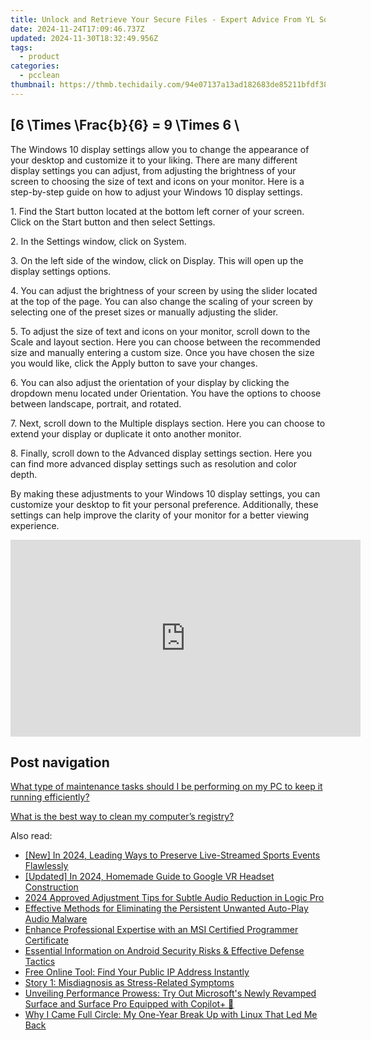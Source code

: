 ```yaml
---
title: Unlock and Retrieve Your Secure Files - Expert Advice From YL Software Experts
date: 2024-11-24T17:09:46.737Z
updated: 2024-11-30T18:32:49.956Z
tags:
  - product
categories:
  - pcclean
thumbnail: https://thmb.techidaily.com/94e07137a13ad182683de85211bfdf3891ed8a3953138abcae7ed2effebf679e.jpg
---
```


## \[6 \Times \Frac{b}{6} = 9 \Times 6 \

The Windows 10 display settings allow you to change the appearance of your desktop and customize it to your liking. There are many different display settings you can adjust, from adjusting the brightness of your screen to choosing the size of text and icons on your monitor. Here is a step-by-step guide on how to adjust your Windows 10 display settings. 

1\. Find the Start button located at the bottom left corner of your screen. Click on the Start button and then select Settings.

2\. In the Settings window, click on System.

3\. On the left side of the window, click on Display. This will open up the display settings options. 

4\. You can adjust the brightness of your screen by using the slider located at the top of the page. You can also change the scaling of your screen by selecting one of the preset sizes or manually adjusting the slider.

5\. To adjust the size of text and icons on your monitor, scroll down to the Scale and layout section. Here you can choose between the recommended size and manually entering a custom size. Once you have chosen the size you would like, click the Apply button to save your changes.

6\. You can also adjust the orientation of your display by clicking the dropdown menu located under Orientation. You have the options to choose between landscape, portrait, and rotated.

7\. Next, scroll down to the Multiple displays section. Here you can choose to extend your display or duplicate it onto another monitor.

8\. Finally, scroll down to the Advanced display settings section. Here you can find more advanced display settings such as resolution and color depth. 

By making these adjustments to your Windows 10 display settings, you can customize your desktop to fit your personal preference. Additionally, these settings can help improve the clarity of your monitor for a better viewing experience.

<!-- affiliate ads begin -->
<iframe width="560" height="315" src="https://www.youtube.com/embed/yr0yS_Ywrjs?si=QxzYiX1KmUaExmlo" title="YouTube video player" frameborder="0" allow="accelerometer; autoplay; clipboard-write; encrypted-media; gyroscope; picture-in-picture; web-share" referrerpolicy="strict-origin-when-cross-origin" allowfullscreen></iframe>
<!-- affiliate ads end -->

## Post navigation

[What type of maintenance tasks should I be performing on my PC to keep it running efficiently?](https://tools.techidaily.com/pcclean/products/)

[What is the best way to clean my computer’s registry?](https://tools.techidaily.com/pcclean/products/)

<ins class="adsbygoogle"
     style="display:block"
     data-ad-format="autorelaxed"
     data-ad-client="ca-pub-7571918770474297"
     data-ad-slot="1223367746"></ins>

<ins class="adsbygoogle"
     style="display:block"
     data-ad-client="ca-pub-7571918770474297"
     data-ad-slot="8358498916"
     data-ad-format="auto"
     data-full-width-responsive="true"></ins>

<span class="atpl-alsoreadstyle">Also read:</span>
<div><ul>
<li><a href="https://visual-screen-recording.techidaily.com/new-in-2024-leading-ways-to-preserve-live-streamed-sports-events-flawlessly/"><u>[New] In 2024, Leading Ways to Preserve Live-Streamed Sports Events Flawlessly</u></a></li>
<li><a href="https://fox-links.techidaily.com/updated-in-2024-homemade-guide-to-google-vr-headset-construction/"><u>[Updated] In 2024, Homemade Guide to Google VR Headset Construction</u></a></li>
<li><a href="https://fox-hovers.techidaily.com/2024-approved-adjustment-tips-for-subtle-audio-reduction-in-logic-pro/"><u>2024 Approved Adjustment Tips for Subtle Audio Reduction in Logic Pro</u></a></li>
<li><a href="https://win-cloud.techidaily.com/effective-methods-for-eliminating-the-persistent-unwanted-auto-play-audio-malware/"><u>Effective Methods for Eliminating the Persistent Unwanted Auto-Play Audio Malware</u></a></li>
<li><a href="https://win-cloud.techidaily.com/enhance-professional-expertise-with-an-msi-certified-programmer-certificate/"><u>Enhance Professional Expertise with an MSI Certified Programmer Certificate</u></a></li>
<li><a href="https://win-cloud.techidaily.com/essential-information-on-android-security-risks-and-effective-defense-tactics/"><u>Essential Information on Android Security Risks & Effective Defense Tactics</u></a></li>
<li><a href="https://tech-hub.techidaily.com/free-online-tool-find-your-public-ip-address-instantly/"><u>Free Online Tool: Find Your Public IP Address Instantly</u></a></li>
<li><a href="https://win-cloud.techidaily.com/story-1-misdiagnosis-as-stress-related-symptoms/"><u>Story 1: Misdiagnosis as Stress-Related Symptoms</u></a></li>
<li><a href="https://hardware-tips.techidaily.com/unveiling-performance-prowess-try-out-microsofts-newly-revamped-surface-and-surface-pro-equipped-with-copilotplus/"><u>Unveiling Performance Prowess: Try Out Microsoft's Newly Revamped Surface and Surface Pro Equipped with Copilot+ 🚀</u></a></li>
<li><a href="https://some-approaches.techidaily.com/why-i-came-full-circle-my-one-year-break-up-with-linux-that-led-me-back/"><u>Why I Came Full Circle: My One-Year Break Up with Linux That Led Me Back</u></a></li>
</ul></div>

